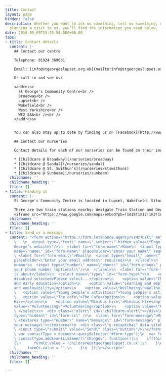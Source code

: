 ```yaml
---
title: Contact
layout: page
hidden: false
description: Whether you want to ask us something, tell us something, or get help
  planning a visit to us, you’ll find the information you need below.
date: 2018-05-09T15:50:54.000+00:00
tabs:
- title: Contact details
  content: |-
    ## Contact our centre

    Telephone: 01924 369631

    Email: [info@stgeorgeslupset.org.uk](mailto:info@stgeorgeslupset.org.uk)

    Or call in and see us:

    <address>
      St George's Community Centre<br />
      Broadway<br />
      Lupset<br />
      Wakefield<br />
      West Yorkshire<br />
      WF2 8AA<br /><br />
    </address>


    You can also stay up to date by finding us on [Facebook](http://www.facebook.com/StGeorgesCommunityCentre) or following us on [Twitter](http://twitter.com/stgeorgeslupset).

    ## Contact our nurseries

    Contact details for each of our nurseries can be found on their individual pages:

    * [Childcare @ Broadway](/nurseries/broadway)
    * [Childcare @ Sandal](/nurseries/sandal)
    * [Childcare @ St. Swithun’s](/nurseries/stswithuns)
    * [Childcare @ Sunbeam](/nurseries/sunbeam)
  childname: ''
  childname_heading: ''
  files: []
- title: Finding us
  content: |-
    St George's Community Centre is located in Lupset, Wakefield. Situated in between Leeds, Pontefract, Barnsley, Huddersfield and Halifax, there is easy access from the M1, M62 and M606.

    There are two train stations nearby: Westgate Train Station and Dewsbury Train Station. From both stations there are convenient bus links to the centre.
    <iframe src="https://www.google.com/maps/embed?pb=!1m18!1m12!1m3!1d2363.6537768595276!2d-1.5386839843188318!3d53.67097258004832!2m3!1f0!2f0!3f0!3m2!1i1024!2i768!4f13.1!3m3!1m2!1s0x487966ce5e9786c3%3A0xe481f7a560b8b6c4!2sSt+George&#39;s+Community+Centre!5e0!3m2!1sen!2suk!4v1507031083283" width="600" height="450" frameborder="0" style="border:0" allowfullscreen></iframe>
  childname: ''
  childname_heading: ''
  files: []
- title: Send us a message
  content: "<form action=\"https://form.letsdance.agency/vzMz7DYk\" method=\"POST\">
    \   \n  <input type=\"text\" name=\"_subject\" hidden value=\"Enquiry from St
    George’s website\"/>\n  <label for=\"form-name\">Name\n  <input type=\"text\"
    name=\"name\" id=\"form-name\" placeholder=\"Enter your name\" required/>\n  </label>\n
    \ <label for=\"form-email\">Email\n  <input type=\"email\" name=\"_replyto\" id=\"form-email\"
    placeholder=\"Enter your email address\" required/>\n  </label>\n  <label for=\"form-phone\">Phone
    number\n  <input type=\"number\" name=\"phone\" id=\"form-phone\" placeholder=\"Enter
    your phone number (optional)\"/>\n  </label>\n  <label for=\"form-type\">My enquiry
    is about</label>\n  <select name=\"type\" id=\"form-type\">\n    <option value=\"\"
    disabled selected>Please select...</option>\n    <option value=\"Childcare\">Childcare
    and early education</option>\n    <option value=\"Learning and employability\">Learning
    and employability</option>\n    <option value=\"Wellbeing\">Wellbeing</option>\n
    \   <option value=\"Young people’s activities\">Young people’s activities</option>\n
    \   <option value=\"The cafe\">The Cafe</option>\n    <option value=\"Room hire\">Room
    Hire</option>\n    <option value=\"Minibus hire\">Minibus Hire</option>\n    <option
    value=\"Volunteering\">Volunteering</option>\n    <option value=\"Other\">Other</option>\n
    \ </select>\n  <div class=\"alert\" id=\"childcare-alert\"></div>\n  <input name=\"_cc\"
    type=\"hidden\" id=\"form-cc\" />\n  <label for=\"form-message\">Message</label>\n
    \ <textarea type=\"number\" name=\"message\" id=\"form-message\" placeholder=\"Enter
    your message\"></textarea>\n  <div class=\"g-recaptcha\" data-sitekey=\"6LdNn1AUAAAAAA-VLy7CCzufqQi7EhPyoWQwcHIM\"></div>\n
    \ <input type=\"submit\" value=\"Send\" class=\"button\"/>\n</form>\n<script type=\"text/javascript\">\n
    \ var contactType = document.querySelector('#form-type');\n  var formCc = document.querySelector('#form-cc');\n
    \ contactType.addEventListener(\"change\", function(){\n    if(this.value == 'Childcare')
    {\n      formCc.value = 'childcare@stgeorgeslupset.co.uk';\n    }\n    else {\n
    \     formCc.value = '';\n    }\n  });\n</script>"
  childname: ''
  childname_heading: ''
  files: []

---
```

